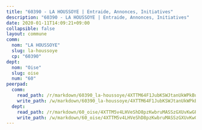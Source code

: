```yaml
---
title: "60390 - LA HOUSSOYE | Entraide, Annonces, Initiatives"
description: "60390 - LA HOUSSOYE | Entraide, Annonces, Initiatives"
date: 2020-01-11T14:09:21+09:00
collapsible: false
layout: commune
comm:
  nom: "LA HOUSSOYE"
  slug: la-houssoye
  cp: "60390"
dept:
  nom: "Oise"
  slug: oise
  num: "60"
peerpad:
  comm:
    read_path: /r/markdown/60390_la-houssoye/4XTTM64F1JubKSWJtanUkWPkBuH7YsNS2mM3d5aWu6f9VBtbE
    write_path: /w/markdown/60390_la-houssoye/4XTTM64F1JubKSWJtanUkWPkBuH7YsNS2mM3d5aWu6f9VBtbE-K3TgUHBkQveAg1kjTcSPg3GTSiegsiypGwWKExasRsY1MJ1UoW1t4W16GWV4aqyJS2BUUZst6HicrDiPmUS3zMUrDivfNUuu89Ue4LWq9rAPmajEcAVFrMCyQwuqpVTFRe2WCbTi
  dept:
    read_path: /r/markdown/60_oise/4XTTM5v4LHVeShD8pzKwbruMASSzGXUvKwGPyPNR6Aq6aruGY
    write_path: /w/markdown/60_oise/4XTTM5v4LHVeShD8pzKwbruMASSzGXUvKwGPyPNR6Aq6aruGY-K3TgTfEPmBuMGxs3WizC7aafmuSUvuvwsE7nM986pS4fEczEhokrfL1mXNtU722XatpEcDhfhLf5xd24JkCKBD4DcQHeF5CYjEkAVzDN3PuQerZfYGZ5zy2XFcJNh2Z1pYjLoQTn
---
```


